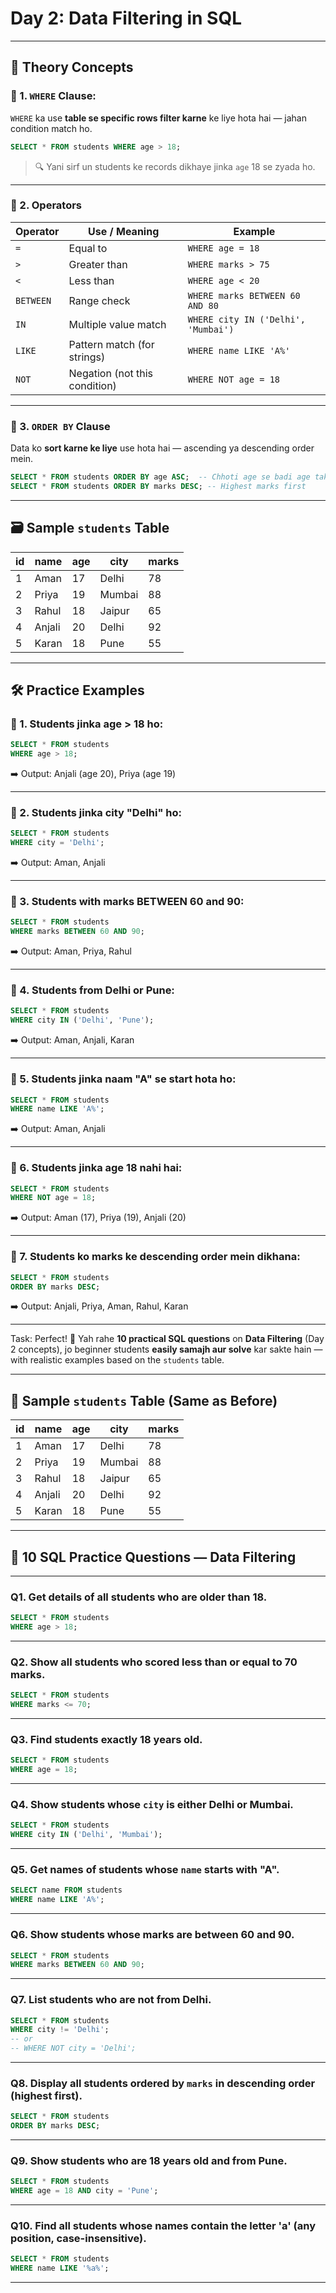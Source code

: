 

#  **Day 2: Data Filtering in SQL**

---

## 🧠 **Theory Concepts**

### 🔹 1. `WHERE` Clause:

`WHERE` ka use **table se specific rows filter karne** ke liye hota hai — jahan condition match ho.

```sql
SELECT * FROM students WHERE age > 18;
```

> 🔍 Yani sirf un students ke records dikhaye jinka `age` 18 se zyada ho.

---

### 🔹 2. **Operators**

| Operator  | Use / Meaning                 | Example                             |
| --------- | ----------------------------- | ----------------------------------- |
| `=`       | Equal to                      | `WHERE age = 18`                    |
| `>`       | Greater than                  | `WHERE marks > 75`                  |
| `<`       | Less than                     | `WHERE age < 20`                    |
| `BETWEEN` | Range check                   | `WHERE marks BETWEEN 60 AND 80`     |
| `IN`      | Multiple value match          | `WHERE city IN ('Delhi', 'Mumbai')` |
| `LIKE`    | Pattern match (for strings)   | `WHERE name LIKE 'A%'`              |
| `NOT`     | Negation (not this condition) | `WHERE NOT age = 18`                |

---

### 🔹 3. `ORDER BY` Clause

Data ko **sort karne ke liye** use hota hai — ascending ya descending order mein.

```sql
SELECT * FROM students ORDER BY age ASC;  -- Chhoti age se badi age tak
SELECT * FROM students ORDER BY marks DESC; -- Highest marks first
```

---

## 🗃️ **Sample `students` Table**

| id | name   | age | city   | marks |
| -- | ------ | --- | ------ | ----- |
| 1  | Aman   | 17  | Delhi  | 78    |
| 2  | Priya  | 19  | Mumbai | 88    |
| 3  | Rahul  | 18  | Jaipur | 65    |
| 4  | Anjali | 20  | Delhi  | 92    |
| 5  | Karan  | 18  | Pune   | 55    |

---

## 🛠️ **Practice Examples**

### 🔸 1. Students jinka age > 18 ho:

```sql
SELECT * FROM students
WHERE age > 18;
```

➡️ Output: Anjali (age 20), Priya (age 19)

---

### 🔸 2. Students jinka city "Delhi" ho:

```sql
SELECT * FROM students
WHERE city = 'Delhi';
```

➡️ Output: Aman, Anjali

---

### 🔸 3. Students with marks BETWEEN 60 and 90:

```sql
SELECT * FROM students
WHERE marks BETWEEN 60 AND 90;
```

➡️ Output: Aman, Priya, Rahul

---

### 🔸 4. Students from Delhi or Pune:

```sql
SELECT * FROM students
WHERE city IN ('Delhi', 'Pune');
```

➡️ Output: Aman, Anjali, Karan

---

### 🔸 5. Students jinka naam "A" se start hota ho:

```sql
SELECT * FROM students
WHERE name LIKE 'A%';
```

➡️ Output: Aman, Anjali

---

### 🔸 6. Students jinka age 18 **nahi** hai:

```sql
SELECT * FROM students
WHERE NOT age = 18;
```

➡️ Output: Aman (17), Priya (19), Anjali (20)

---

### 🔸 7. Students ko marks ke descending order mein dikhana:

```sql
SELECT * FROM students
ORDER BY marks DESC;
```

➡️ Output: Anjali, Priya, Aman, Rahul, Karan

---

Task:
Perfect! 👏
Yah rahe **10 practical SQL questions** on **Data Filtering** (Day 2 concepts), jo beginner students **easily samajh aur solve** kar sakte hain — with realistic examples based on the `students` table.

---

## 📄 **Sample `students` Table (Same as Before)**

| id | name   | age | city   | marks |
| -- | ------ | --- | ------ | ----- |
| 1  | Aman   | 17  | Delhi  | 78    |
| 2  | Priya  | 19  | Mumbai | 88    |
| 3  | Rahul  | 18  | Jaipur | 65    |
| 4  | Anjali | 20  | Delhi  | 92    |
| 5  | Karan  | 18  | Pune   | 55    |

---

## 🧪 **10 SQL Practice Questions — Data Filtering**

---

### **Q1.** Get details of all students who are older than 18.

```sql
SELECT * FROM students
WHERE age > 18;
```

---

### **Q2.** Show all students who scored **less than or equal to 70 marks**.

```sql
SELECT * FROM students
WHERE marks <= 70;
```

---

### **Q3.** Find students **exactly 18 years old**.

```sql
SELECT * FROM students
WHERE age = 18;
```

---

### **Q4.** Show students whose `city` is either **Delhi** or **Mumbai**.

```sql
SELECT * FROM students
WHERE city IN ('Delhi', 'Mumbai');
```

---

### **Q5.** Get names of students whose `name` starts with **"A"**.

```sql
SELECT name FROM students
WHERE name LIKE 'A%';
```

---

### **Q6.** Show students whose marks are **between 60 and 90**.

```sql
SELECT * FROM students
WHERE marks BETWEEN 60 AND 90;
```

---

### **Q7.** List students who are **not from Delhi**.

```sql
SELECT * FROM students
WHERE city != 'Delhi';
-- or
-- WHERE NOT city = 'Delhi';
```

---

### **Q8.** Display all students ordered by `marks` in **descending order** (highest first).

```sql
SELECT * FROM students
ORDER BY marks DESC;
```

---

### **Q9.** Show students who are **18 years old** and from **Pune**.

```sql
SELECT * FROM students
WHERE age = 18 AND city = 'Pune';
```

---

### **Q10.** Find all students whose names contain the letter **'a'** (any position, case-insensitive).

```sql
SELECT * FROM students
WHERE name LIKE '%a%';
```

---



